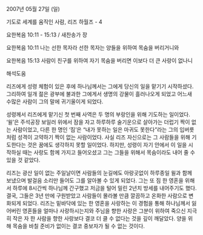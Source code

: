 2007년 05월 27일 (일)

기도로 세계를 움직인 사람, 리즈 하월즈 - 4



요한복음 10:11 - 15:13 / 새찬송가  장


요한복음 10:11
나는 선한 목자라 선한 목자는 양들을 위하여 목숨을 버리거니와 

요한복음 15:13
사람이 친구를 위하여 자기 목숨을 버리면 이보다 더 큰 사랑이 없나니

해석도움





리즈에게 성령 체험이 있은 후에 하나님께서는 그에게 당신의 일을 맡기기 시작하셨다. 그리하여 일개 젊은 광부에 불과한 그에게서 생명의 강물이 흘러나오게 되었고 어느새 수많은 사람이 그의 말에 귀기울이게 되었다. 

성령께서 리즈에게 맡기신 첫 번째 사역은 두 명의 부랑인을 위해 기도하는 일이었다. ‘윌’은 주석공장 보일러 위에서 잠을 자고 하루하루 술기운으로 살아가는 더럽기 짝이 없는 사람이었고, 다른 한 명인 ‘짐’은 “내가 못하는 일은 마귀도 못한다”라는 그의 입버릇처럼 성격이 고약하기 짝이 없는 사람이었다. 사실 리즈 자신으로는 그 사람들을 위해 기도한다는 것은 꿈에도 생각하지 못할 일이었다. 하지만, 성령이 자기 안에서 이 일을 시작하실 때는 사랑도 함께 가지고 들어오셨고 그는 그들을 위해서 목숨이라도 내어 줄 수 있을 것 같았다. 

리즈는 광산 일이 없는 주일날이면 사람들의 눈길에도 아랑곳없이 하루종일 윌과 함께 보냈으며 발걸음 소리만 들어도 그를 알아볼 수 있게 되었다. 그는 또 짐 한 영혼을 위해서 하루에 8시간씩 하나님께 간구했고 저금을 털어 밀린 2년치 방세를 내어주기도 했다. 결국, 그들은 3년 만에 구원받았고 사람들이 몰라볼 만큼 깔끔하고 온화한 사람으로 변화되게 되었다. 리즈는 밑바닥에 있는 한 영혼을 사랑하는 이 경험을 통해 하나님께서 잃어버린 영혼들을 얼마나 사랑하시는지와 주님을 향한 사랑은 그분이 위하여 죽으신 지극히 작은 자 한 사람을 향한 사랑보다 결코 더 클 수 없다는 것을 깊이 깨달았다. 양을 위해 목숨을 바칠 준비가 없이는 결코 중보자가 될 수 없는 것이다.